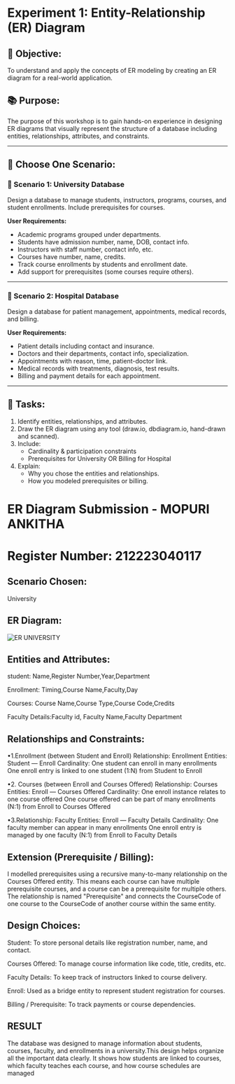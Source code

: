 # Experiment 1: Entity-Relationship (ER) Diagram

## 🎯 Objective:
To understand and apply the concepts of ER modeling by creating an ER diagram for a real-world application.

## 📚 Purpose:
The purpose of this workshop is to gain hands-on experience in designing ER diagrams that visually represent the structure of a database including entities, relationships, attributes, and constraints.

---

## 🧪 Choose One Scenario:

### 🔹 Scenario 1: University Database
Design a database to manage students, instructors, programs, courses, and student enrollments. Include prerequisites for courses.

**User Requirements:**
- Academic programs grouped under departments.
- Students have admission number, name, DOB, contact info.
- Instructors with staff number, contact info, etc.
- Courses have number, name, credits.
- Track course enrollments by students and enrollment date.
- Add support for prerequisites (some courses require others).

---

### 🔹 Scenario 2: Hospital Database
Design a database for patient management, appointments, medical records, and billing.

**User Requirements:**
- Patient details including contact and insurance.
- Doctors and their departments, contact info, specialization.
- Appointments with reason, time, patient-doctor link.
- Medical records with treatments, diagnosis, test results.
- Billing and payment details for each appointment.

---

## 📝 Tasks:
1. Identify entities, relationships, and attributes.
2. Draw the ER diagram using any tool (draw.io, dbdiagram.io, hand-drawn and scanned).
3. Include:
   - Cardinality & participation constraints
   - Prerequisites for University OR Billing for Hospital
4. Explain:
   - Why you chose the entities and relationships.
   - How you modeled prerequisites or billing.

# ER Diagram Submission - MOPURI ANKITHA
# Register Number: 212223040117

## Scenario Chosen:
University

## ER Diagram:
![ER UNIVERSITY](https://github.com/user-attachments/assets/f0200a0b-e6d6-496c-803a-058c873ea6e2)

## Entities and Attributes:
student: Name,Register Number,Year,Department

Enrollment: Timing,Course Name,Faculty,Day

Courses: Course Name,Course Type,Course Code,Credits

Faculty Details:Faculty id, Faculty Name,Faculty Department


## Relationships and Constraints:
•1.Enrollment (between Student and Enroll)
Relationship: Enrollment
Entities: Student — Enroll
Cardinality:
One student can enroll in many enrollments
One enroll entry is linked to one student
(1:N) from Student to Enroll

•2. Courses (between Enroll and Courses Offered)
Relationship: Courses
Entities: Enroll — Courses Offered
Cardinality:
One enroll instance relates to one course offered
One course offered can be part of many enrollments
(N:1) from Enroll to Courses Offered

•3.Relationship: Faculty
Entities: Enroll — Faculty Details
Cardinality:
One faculty member can appear in many enrollments
One enroll entry is managed by one faculty
(N:1) from Enroll to Faculty Details

## Extension (Prerequisite / Billing):
I modelled prerequisites using a recursive many-to-many relationship on the Courses Offered entity.
This means each course can have multiple prerequisite courses, and a course can be a prerequisite for multiple others.
The relationship is named "Prerequisite" and connects the CourseCode of one course to the CourseCode of another course within the same entity.

## Design Choices:
Student: To store personal details like registration number, name, and contact.

Courses Offered: To manage course information like code, title, credits, etc.

Faculty Details: To keep track of instructors linked to course delivery.

Enroll: Used as a bridge entity to represent student registration for courses.

Billing / Prerequisite: To track payments or course dependencies.

## RESULT
The database was designed to manage information about students, courses, faculty, and enrollments in a university.This design helps organize all the important data clearly. It shows how students are linked to courses, which faculty teaches each course, and how course schedules are managed

